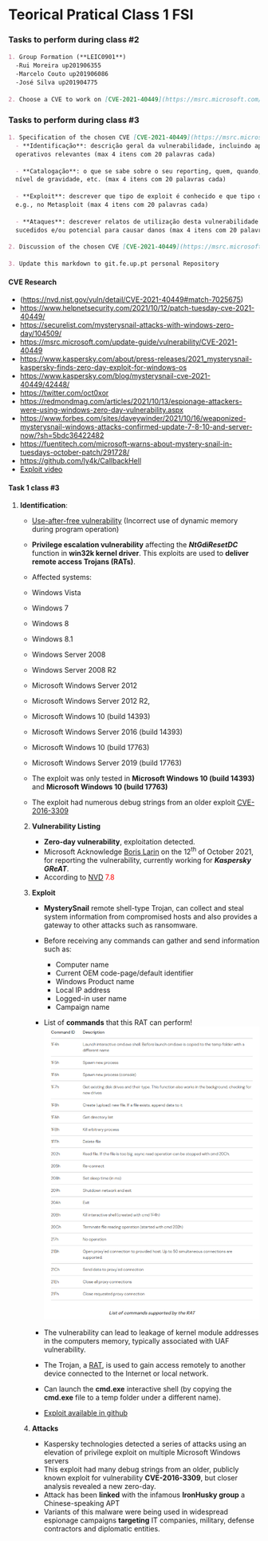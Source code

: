 # Teorical Pratical Class 1 **FSI**


### Tasks to perform during class #2

```markdown
1. Group Formation (**LEIC0901**)
  -Rui Moreira up201906355
  -Marcelo Couto up201906086
  -José Silva up201904775

2. Choose a CVE to work on [CVE-2021-40449](https://msrc.microsoft.com/update-guide/vulnerability/CVE-2021-40449)
```

### Tasks to perform during class #3


```markdown
1. Specification of the chosen CVE [CVE-2021-40449](https://msrc.microsoft.com/update-guide/vulnerability/CVE-2021-40449)
  - **Identificação**: descrição geral da vulnerabilidade, incluindo aplicações/sistemas
  operativos relevantes (max 4 itens com 20 palavras cada)

  - **Catalogação**: o que se sabe sobre o seu reporting, quem, quando, como, bug-bounty,
  nível de gravidade, etc. (max 4 itens com 20 palavras cada)

  - **Exploit**: descrever que tipo de exploit é conhecido e que tipo de automação existe,
  e.g., no Metasploit (max 4 itens com 20 palavras cada)

  - **Ataques**: descrever relatos de utilização desta vulnerabilidade para ataques bem
  sucedidos e/ou potencial para causar danos (max 4 itens com 20 palavras cada)

2. Discussion of the chosen CVE [CVE-2021-40449](https://msrc.microsoft.com/update-guide/vulnerability/CVE-2021-40449)

3. Update this markdown to git.fe.up.pt personal Repository


```


#### CVE Research

* (https://nvd.nist.gov/vuln/detail/CVE-2021-40449#match-7025675)
* https://www.helpnetsecurity.com/2021/10/12/patch-tuesday-cve-2021-40449/
* https://securelist.com/mysterysnail-attacks-with-windows-zero-day/104509/
* https://msrc.microsoft.com/update-guide/vulnerability/CVE-2021-40449
* https://www.kaspersky.com/about/press-releases/2021_mysterysnail-kaspersky-finds-zero-day-exploit-for-windows-os
* https://www.kaspersky.com/blog/mysterysnail-cve-2021-40449/42448/
* https://twitter.com/oct0xor
* https://redmondmag.com/articles/2021/10/13/espionage-attackers-were-using-windows-zero-day-vulnerability.aspx
* https://www.forbes.com/sites/daveywinder/2021/10/16/weaponized-mysterysnail-windows-attacks-confirmed-update-7-8-10-and-server-now/?sh=5bdc36422482
* https://fuentitech.com/microsoft-warns-about-mystery-snail-in-tuesdays-october-patch/291728/
* https://github.com/ly4k/CallbackHell
* [Exploit video](https://github.com/KaLendsi/CVE-2021-40449-Exploit)


#### **Task 1 class #3**

1. **Identification**:
   - [Use-after-free vulnerability](https://encyclopedia.kaspersky.com/glossary/use-after-free/) (Incorrect use of dynamic memory during program operation)
   - **Privilege escalation vulnerability** affecting the ***NtGdiResetDC*** function in **win32k kernel driver**. This exploits are used to **deliver remote access Trojans (RATs)**.
   -  Affected systems:
     - Windows Vista
     - Windows 7
     - Windows 8
     - Windows 8.1
     - Windows Server 2008
     - Windows Server 2008 R2
     - Microsoft Windows Server 2012
     - Microsoft Windows Server 2012 R2,
     - Microsoft Windows 10 (build 14393)
     - Microsoft Windows Server 2016 (build 14393)
     - Microsoft Windows 10 (build 17763)
     - Microsoft Windows Server 2019 (build 17763)
     - The exploit was only tested in **Microsoft Windows 10 (build 14393)** and **Microsoft Windows 10 (build 17763)**

   - The exploit had numerous debug strings from an older exploit [CVE-2016-3309](https://github.com/siberas/CVE-2016-3309_Reloaded/)


   2. **Vulnerability Listing**
      - **Zero-day vulnerability**, exploitation detected.
      - Microsoft Acknowledge [Boris Larin](https://twitter.com/oct0xor) on the 12<sup>th</sup> of October 2021, for reporting the vulnerability, currently working for ***Kaspersky GReAT***.
      - According to [NVD](https://nvd.nist.gov/vuln/detail/CVE-2021-40449#match-7025675) <span style="color:red"> 7.8 </span>

   3. **Exploit**
      - **MysterySnail** remote shell-type Trojan, can collect and steal system information from compromised hosts and also provides a gateway to other attacks such as ransomware.
      - Before receiving any commands can gather and send information such as:
        - Computer name
        - Current OEM code-page/default identifier
        - Windows Product name
        - Local IP address
        - Logged-in user name
        - Campaign name

       - List of **commands** that this RAT can perform!
       ![Rat Commands List](Rat_Commands.png)

       - The vulnerability can lead to leakage of kernel module addresses in the computers memory,
       typically associated with UAF vulnerability.

       - The Trojan, a [RAT](https://encyclopedia.kaspersky.com/glossary/rat-remote-access-tools/),
       is used to gain access remotely to another device connected to the Internet or local network.

       - Can launch the **cmd.exe** interactive shell (by copying the **cmd.exe** file to a temp folder under a different name).

       - [Exploit available in github](https://github.com/ly4k/CallbackHell)

    4. **Attacks**
       - Kaspersky technologies detected a series of attacks using an elevation of privilege exploit on multiple Microsoft Windows servers
       - This exploit had many debug strings from an older, publicly known exploit for vulnerability **CVE-2016-3309**, but closer analysis revealed a new zero-day.
       - Attack has been **linked** with the infamous **IronHusky group** a Chinese-speaking APT
       - Variants of this malware were being used in widespread espionage campaigns **targeting** IT companies, military, defense contractors and diplomatic entities.  
